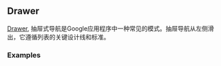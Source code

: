 ## Drawer

[Drawer](https://material.google.com/patterns/navigation-drawer.html), 抽屉式导航是Google应用程序中一种常见的模式。抽屉导航从左侧滑出，它遵循列表的关键设计线和标准。

### Examples
